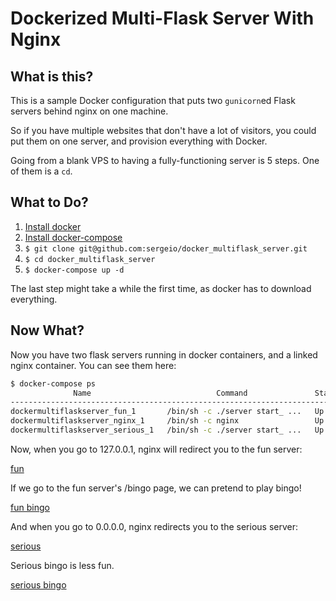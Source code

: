 Dockerized Multi-Flask Server With Nginx
========================================

What is this?
-------------
This is a sample Docker configuration that puts two `gunicorn`ed Flask servers
behind nginx on one machine.

So if you have multiple websites that don't have a lot of visitors, you could
put them on one server, and provision everything with Docker.

Going from a blank VPS to having a fully-functioning server is 5 steps.  One of
them is a `cd`.


What to Do?
-----------

  1. [Install docker](http://docs.docker.com/installation/ubuntulinux/)
  2. [Install docker-compose](http://docs.docker.com/compose/install/)
  3. `$ git clone git@github.com:sergeio/docker_multiflask_server.git`
  4. `$ cd docker_multiflask_server`
  5. `$ docker-compose up -d`

The last step might take a while the first time, as docker has to download
everything.

Now What?
---------

Now you have two flask servers running in docker containers, and a linked nginx
container.  You can see them here:

```bash
$ docker-compose ps
              Name                            Command               State              Ports
-------------------------------------------------------------------------------------------------------
dockermultiflaskserver_fun_1       /bin/sh -c ./server start_ ...   Up      8002/tcp
dockermultiflaskserver_nginx_1     /bin/sh -c nginx                 Up      443/tcp, 0.0.0.0:80->80/tcp
dockermultiflaskserver_serious_1   /bin/sh -c ./server start_ ...   Up      8001/tcp
```

Now, when you go to 127.0.0.1, nginx will redirect you to the fun server:

[fun](screenshots/fun.png)

If we go to the fun server's /bingo page, we can pretend to play bingo!

[fun bingo](screenshots/fun_bingo.png)

And when you go to 0.0.0.0, nginx redirects you to the serious server:

[serious](screenshots/serious.png)

Serious bingo is less fun.

[serious bingo](screenshots/serious_bingo.png)
